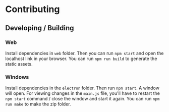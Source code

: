 # Contributing

## Developing / Building

### Web
Install dependencies in `web` folder. Then you can run `npm start` and open the localhost link in your browser. You can run `npm run build` to generate the static assets.

### Windows
Install dependencies in the `electron` folder. Then run `npm start`. A window will open. For viewing changes in the `main.js` file, you'll have to restart the `npm start` command / close the window and start it again. You can run `npm run make` to make the zip folder.
